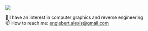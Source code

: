 <!--
**Alexisloic21/Alexisloic21** is a ✨ _special_ ✨ repository because its `README.md` (this file) appears on your GitHub profile.

Here are some ideas to get you started
-->

![](https://avatars.githubusercontent.com/u/39882142?s=400&u=7ad632b071f991227779ed27b6b3d51de7416769&v=4)

🤔 I have an interest in computer graphics and reverse engineering <br/>
📫 How to reach me: englebert.alexis@gmail.com <br/>



